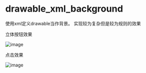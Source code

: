 drawable_xml_background
=======================

使用xml定义drawable当作背景。 实现较为复杂但是较为规则的效果

立体按钮效果

 ![image](https://github.com/gengchenchina/drawable_xml_background/tree/master/screenshot/device-2014-08-21-174623.png)
 
 点击效果
 
 ![image](https://github.com/gengchenchina/drawable_xml_background/tree/master/screenshot/device-2014-08-21-174656.png)
